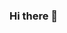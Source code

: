 ### Hi there 👋

<!--
**AndronMitica/AndronMitica** is a ✨ _special_ ✨ repository because its `README.md` (this file) appears on your GitHub profile.

Here are some ideas to get you started:

- 🔭 I’m currently working on ...
- 🌱 I’m currently learning Java
- 👯 I’m looking to collaborate on ...
- 🤔 I’m looking for help with ...
- 💬 Ask me about ...
- 📫 How to reach me:
LinkedIN - https://www.linkedin.com/in/mitica-andron/
Gmail - andron.mitica@gmail.com
- 😄 Pronouns: ...
- ⚡ Fun fact: ...
-->
